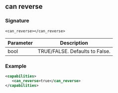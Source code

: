 ## can reverse


### Signature

`<can_reverse></can_reverse>`


| Parameter | Description |
| --- | --- |
| bool | TRUE/FALSE. Defaults to False. |


### Example

```xml
<capabilities>
   <can_reverse>true</can_reverse>
</capabilities>
```

